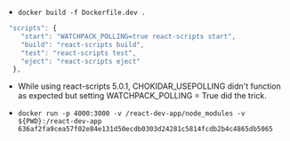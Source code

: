 - `docker build -f Dockerfile.dev .`

```js
 "scripts": {
    "start": "WATCHPACK_POLLING=true react-scripts start",
    "build": "react-scripts build",
    "test": "react-scripts test",
    "eject": "react-scripts eject"
  },
```

- While using react-scripts 5.0.1, CHOKIDAR_USEPOLLING didn't function as expected but setting WATCHPACK_POLLING = True did the trick.

- `docker run -p 4000:3000 -v /react-dev-app/node_modules -v ${PWD}:/react-dev-app 636af2fa9cea57f02e84e131d50ecdb0303d24281c5814fcdb2b4c4865db5065`
